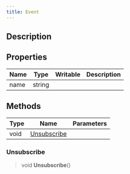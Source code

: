 ```yaml
---
title: Event
---
```

## Description

## Properties

| Name | Type   | Writable | Description |
| ---- | ------ | -------- | ----------- |
| name | string |          |             |

## Methods

| Type | Name                        | Parameters |
| ---- | --------------------------- | ---------- |
| void | [Unsubscribe](#unsubscribe) |            |

### Unsubscribe

> void **Unsubscribe**()
